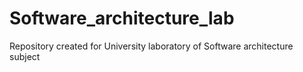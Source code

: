 # Software_architecture_lab
Repository created for University laboratory of Software architecture subject

